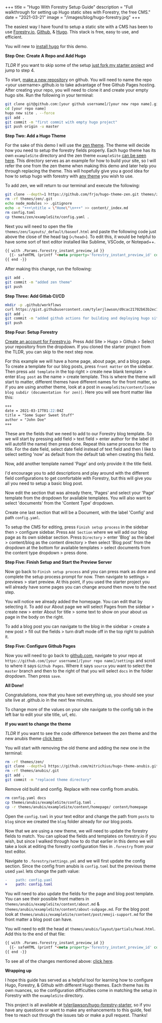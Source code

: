 +++
title = "Hugo With Forestry Setup Guide"
description = "Full walkthrough for setting up Hugo static sites with Forestry, the free CMS."
date = "2021-03-21"
image = "/images/blog/hugo-forestry.jpg"
+++

The easiest way I have found to setup a static site with a CMS has been to use [Forestry.io](https://forestry.io/), [Github](https://github.com), & [Hugo](https://gohugo.io/). This stack is free, easy to use, and efficient.

You will new to [install hugo](https://gohugo.io/getting-started/installing/) for this demo.

**Step One: Create A Repo and Add Hugo**

_TLDR_ If you want to skip some of the setup [just fork my starter project](https://github.com/tylerjlawson/hugo-forestry-starter) and jump to step 4.

To start, [make a new repository](https://github.com/new) on github. You will need to name the repo &lt;your username&gt;.github.io to take advantage of free Github Pages hosting. After creating your repo, you will need to clone it and create your empty hugo site. Run the following in your terminal:

```sh
git clone git@github.com:[your github username]/[your new repo name].git
cd [your repo name]
hugo new site . --force
git add .
git commit -m "first commit with empty hugo project"
git push origin -u master
```

**Step Two: Add a Hugo Theme**

For the sake of this demo I will use the [zen theme](https://themes.gohugo.io/hugo-theme-zen/). The theme will decide how you need to setup the forestry fields properly. Each hugo theme has its own `exampleSite` directory and the zen theme `exampleSite` [can be seen here](https://github.com/frjo/hugo-theme-zen/tree/main/exampleSite). This directory serves as an example for how to build your site, so I will refer the one from the zen theme when making this demo and later help you through replacing the theme. This will hopefully give you a good idea for how to setup hugo with forestry with [any theme](https://themes.gohugo.io) you wish to use.

To add zen, we will return to our terminal and execute the following:

```sh
git clone --depth=1 https://github.com/frjo/hugo-theme-zen.git themes/zen
rm -rf themes/zen/.git
echo node_modules >> .gitignore
echo -e "+++\ntitle = \"Home\"\n+++" >> content/_index.md
rm config.toml
cp themes/zen/exampleSite/config.yaml .
```

Next you will need to open the file `themes/zen/layouts/_default/baseof.html` and paste the following code just above the close of the head tag (`</head>`). To edit this, it would be helpful to have some sort of text editor installed like Sublime, VSCode, or Notepad++.

<!-- prettier-ignore-start -->
```html
{{ with .Params.forestry_instant_preview_id }}
  {{- safeHTML (printf "<meta property='forestry_instant_preview_id' content='%s'>" .) -}}
{{ end -}}
```
<!-- prettier-ignore-end -->

After making this change, run the following:

```sh
git add .
git commit -m "added zen theme"
git push
```

**Step Three: Add Gitlab CI/CD**

```sh
mkdir -p .github/workflows
curl https://gist.githubusercontent.com/tylerjlawson/d9cac21702b63b2ec119d3d7b6dc29c3/raw/6eb404ff10f09c475af9325b0d9fd9b42c627016/hugo_deploy.yml > .github/workflows/main.yml
git add .
git commit -m "added github actions for building and deploying hugo site"
git push
```

**Step Four: Setup Forestry**

[Create an account for Forestry.io](https://app.forestry.io/signup). Press Add Site > Hugo > Github > Select your repository from the dropdown. If you cloned the starter project from the TLDR, you can skip to the next step now.

For this example we will have a home page, about page, and a blog page. To create a template for our blog posts, press `front matter` on the sidebar. Then press `add template` in the top right > create new blank template > enter `Blog post` as the name > create template. This is where the theme will start to matter, different themes have different names for the front matter, so if you are using another theme, look at a post in `exampleSite/content/[some blog subdir (documentation for zen)]`. Here you will see front matter like this:

```md
+++
date = 2021-03-17T01:22:04Z
title = "Some Super Sweet Stuff"
author = "John Doe"
+++
```

These are the fields that we need to add to our Forestry blog template. So we will start by pressing add field > text field > enter author for the label (it will autofill the name) then press done. Repeat this same process for the title. For the date field, select date field instead of text field and then I like to select setting 'now' as default from the default tab when creating this field.

Now, add another template named 'Page' and only provide it the title field.

I'd encourage you to add descriptions and play around with the different field configurations to get comfortable with Forestry, but this will give you all you need to setup a basic blog post.

Now edit the section that was already there, 'Pages' and select your 'Page' template from the dropdown for available templates. You will also want to select 'documents' from the 'Content Type' dropdown.

Create one last section that will be a Document, with the label 'Config' and path `config.yaml`.

To setup the CMS for editing, press `Finish setup process` in the sidebar then > configure sidebar. Press `Add Section` where we will add our blog page as its own sidebar section. Press `Directory` > enter 'Blog' as the label > content/blog as the content directory > then select 'Blog post' from the dropdown at the bottom for available templates > select documents from the content type dropdown > press done.

**Step Five: Finish Setup and Start the Preview Server**

Now go back to `Finish setup process` and you can press mark as done and complete the setup process prompt for now. Then navigate to settings > previews > start preview. At this point, if you used the starter project you will already have some pages you can change around then move to the next step.

You will notice we already added the homepage. You can edit that by selecting it. To add our About page we will select Pages from the sidebar > create new > enter About for title > some text to show on your about us page in the body on the right.

To add a blog post you can navigate to the blog in the sidebar > create a new post > fill out the fields > turn draft mode off in the top right to publish it.

**Step Five: Configure Github Pages**

Now you will need to go back to [github.com](https://github.com), navigate to your repo at `https://github.com/[your username]/[your repo name]/settings` and scroll to where it says `Github Pages`. Where it says `source` you want to select the `master` branch and then to the right of that you will select `docs` in the folder dropdown. Then press `save`.

**All Done!**

Congratulations, now that you have set everything up, you should see your site live at <your username>.github.io in the next few minutes.

To change more of the values on your site navigate to the config tab in the left bar to edit your site title, url, etc.

**If you want to change the theme**

_TLDR_ If you want to see the code difference between the zen theme and the new anubis theme [click here](https://github.com/tylerjlawson/hugo-forestry-starter/compare/master...changeTheme).

You will start with removing the old theme and adding the new one in the terminal:

```sh
rm -rf themes/zen/
git clone --depth=1 https://github.com/mitrichius/hugo-theme-anubis.git themes/anubis
rm -rf themes/anubis/.git
git add .
git commit -m "replaced theme directory"
```

Remove old build and config. Replace with new config from anubis.

```sh
rm config.yaml docs
cp themes/anubis/exampleSite/config.toml .
cp -r themes/anubis/exampleSite/content/homepage/ content/homepage
```

Open the `config.toml` in your text editor and change the path from `posts` to `blog` since we created the `blog` folder already for our blog posts.

Now that we are using a new theme, we will need to update the forestry fields to match. You can upload the fields and templates on forestry.io if you wish, but since I walked through how to do that earlier in this demo we will take a look at editing the forestry configuration files in `.forestry` from your text editor.

Navigate to `.forestry/settings.yml` and we will first update the config section. Since the config from anubis is `config.toml` but the previous theme used `yaml` lets change the path value:

```diff
-    path: config.yaml
+    path: config.toml
```

You will need to also update the fields for the page and blog post template. You can see their possible front matters in `themes/anubis/exampleSite/content/about.md` & `themes/anubis/exampleSite/content/about-subpage.md`. For the blog post look at `themes/anubis/exampleSite/content/post/emoji-support.md` for the front matter a blog post can have.

You will need to edit the head at `themes/anubis/layout/partials/head.html`. Add this to the end of that file:

<!-- prettier-ignore-start -->
```html
{{ with .Params.forestry_instant_preview_id }}
  {{- safeHTML (printf "<meta property='forestry_instant_preview_id' content='%s'>" .) -}}
{{ end -}}
```
<!-- prettier-ignore-end -->

To see all of the changes mentioned above: [click here](https://github.com/tylerjlawson/hugo-forestry-starter/compare/master...changeTheme).

**Wrapping up**

I hope this guide has served as a helpful tool for learning how to configure Hugo, Forestry, & Github with different Hugo themes. Each theme has its own nuances, so the configuration difficulties come in matching the setup in Forestry with the `exampleSite` directory.

This project is all available at [tylerjlawson/hugo-forestry-starter](https://github.com/tylerjlawson/hugo-forestry-starter), so if you have any questions or want to make any enhancements to this guide, feel free to reach out through the issues tab or make a pull request. Thanks!
